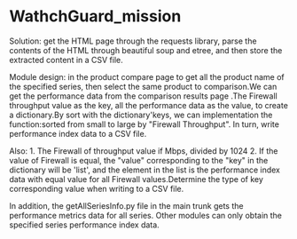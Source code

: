 # WathchGuard_mission
Solution: get the HTML page through the requests library, parse the contents of the HTML through beautiful soup and etree, and then store the extracted content in a CSV file.



Module design: in the product compare page to get all the product name of the specified series, then select the same product to comparison.We can get the performance data from the comparison results page .The Firewall throughput value as the key, all the performance data as the value, to create a dictionary.By sort with the dictionary'keys, we can implementation the function:sorted from small to large by "Firewall Throughput". In turn, write performance index data to a CSV file.

Also: 
	1. The Firewall of throughput value if Mbps, divided by 1024 
	2. If the value of Firewall is equal, the "value" corresponding to the "key" in the dictionary will be 'list', and the element in the list is the performance index data with equal value for all Firewall values.Determine the type of key corresponding value when writing to a CSV file.
	
	
In addition, the getAllSeriesInfo.py file in the main trunk gets the performance metrics data for all series.
Other modules can only obtain the specified series performance index data.
